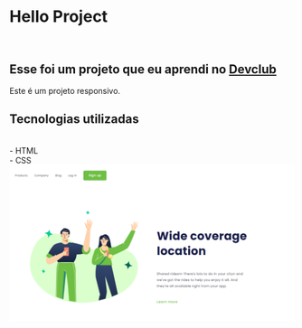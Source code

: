 <h1>Hello Project
<br>
<br>
<h2>Esse foi um projeto que eu aprendi no <a href="https://rodolfomori.com.br/devclub">Devclub</a></h2>
  
  Este é um projeto responsivo.
  
  <h2>Tecnologias utilizadas</h2>
  <br>
   - HTML
  <br>
   - CSS

<img src="https://github.com/vanessagamito/hello-project/blob/master/assets/1.png?raw=true" />

  
